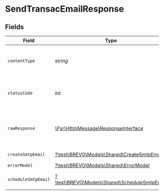 # SendTransacEmailResponse


## Fields

| Field                                                                                                        | Type                                                                                                         | Required                                                                                                     | Description                                                                                                  |
| ------------------------------------------------------------------------------------------------------------ | ------------------------------------------------------------------------------------------------------------ | ------------------------------------------------------------------------------------------------------------ | ------------------------------------------------------------------------------------------------------------ |
| `contentType`                                                                                                | *string*                                                                                                     | :heavy_check_mark:                                                                                           | HTTP response content type for this operation                                                                |
| `statusCode`                                                                                                 | *int*                                                                                                        | :heavy_check_mark:                                                                                           | HTTP response status code for this operation                                                                 |
| `rawResponse`                                                                                                | [\Psr\Http\Message\ResponseInterface](https://www.php-fig.org/psr/psr-7/#33-psrhttpmessageresponseinterface) | :heavy_minus_sign:                                                                                           | Raw HTTP response; suitable for custom response parsing                                                      |
| `createSmtpEmail`                                                                                            | [?\test\BREVO\Models\Shared\CreateSmtpEmail](../../Models/Shared/CreateSmtpEmail.md)                         | :heavy_minus_sign:                                                                                           | transactional email sent                                                                                     |
| `errorModel`                                                                                                 | [?\test\BREVO\Models\Shared\ErrorModel](../../Models/Shared/ErrorModel.md)                                   | :heavy_minus_sign:                                                                                           | bad request                                                                                                  |
| `scheduleSmtpEmail`                                                                                          | [?\test\BREVO\Models\Shared\ScheduleSmtpEmail](../../Models/Shared/ScheduleSmtpEmail.md)                     | :heavy_minus_sign:                                                                                           | transactional email scheduled                                                                                |